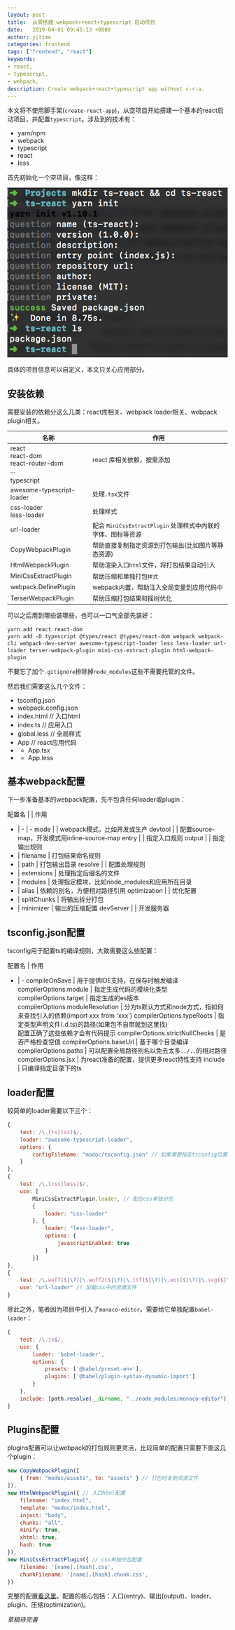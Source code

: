 ```yaml
---
layout: post
title:  从零搭建 webpack+react+typescript 启动项目
date:   2019-04-01 09:45:13 +0800
author: yitimo
categories: frontend
tags: ["frontend", "react"]
keywords:
- react,
- typescript,
- webpack,
description: Create webpack+react+typescript app without c-r-a.
---
```


本文将不使用脚手架(``create-react-app``)，从空项目开始搭建一个基本的react启动项目，并配置``typescript``。涉及到的技术有：

* yarn/npm
* webpack
* typescript
* react
* less

首先初始化一个空项目，像这样：

![Create Empty Dir](/assets/images/201904/0101.png)

具体的项目信息可以自定义，本文只关心应用部分。

## 安装依赖

需要安装的依赖分这么几类：react库相关、webpack loader相关、webpack plugin相关。

名称 | 作用
 -|-
 react <br /> react-dom <br /> react-router-dom <br /> ... | react 库相关依赖，按需添加
 typescript | 
 awesome-typescript-loader | 处理``.tsx``文件
 css-loader <br /> less-loader | 处理样式
 url-loader | 配合 ``MiniCssExtractPlugin`` 处理样式中内联的字体、图标等资源
 CopyWebpackPlugin | 帮助直接复制指定资源到打包输出(比如图片等静态资源)
 HtmlWebpackPlugin | 帮助渲染入口``html``文件，将打包结果自动引入
 MiniCssExtractPlugin | 帮助压缩和单独打包``样式``
 webpack.DefinePlugin | webpack内置，帮助注入全局变量到应用代码中
 TerserWebpackPlugin | 帮助压缩打包结果和摇树优化

可以之后用到哪些装哪些，也可以一口气全部先装好：

``` shell
yarn add react react-dom
yarn add -D typescript @types/react @types/react-dom webpack webpack-cli webpack-dev-server awesome-typescript-loader less less-loader url-loader terser-webpack-plugin mini-css-extract-plugin html-webpack-plugin 
```

不要忘了加个``.gitignore``排除掉``node_modules``这些不需要托管的文件。

然后我们需要这么几个文件：

* tsconfig.json
* webpack.config.json
* index.html // 入口html
* index.ts // 应用入口
* global.less // 全局样式
* App // react应用代码
* * App.tsx
* * App.less

## 基本webpack配置

下一步准备基本的webpack配置，先不包含任何loader或plugin：

 配置名 |  | 作用
 - | - | -
 mode |  | webpack模式，比如开发或生产
 devtool |  | 配置source-map，开发模式用inline-source-map
 entry |  | 指定入口规则
 output |  | 指定输出规则
 - | filename | 打包结果命名规则
 - | path | 打包输出目录
 resolve |  | 配置处理规则
 - | extensions | 处理指定后缀名的文件
 - | modules | 处理指定模块，比如node_modules和应用所在目录
 - | alias | 依赖的别名，方便相对路径引用
 optimization |  | 优化配置
 - | splitChunks | 将输出拆分打包
 - | minimizer | 输出的压缩配置
 devServer |  | 开发服务器

## tsconfig.json配置

tsconfig用于配置ts的编译规则，大致需要这么些配置：

 配置名 | 作用
 - | -
 compileOnSave | 用于提供IDE支持，在保存时触发编译
 compilerOptions.module | 指定生成代码的模块化类型
 compilerOptions.target | 指定生成的es版本
 compilerOptions.moduleResolution | 分为ts默认方式和node方式，指如何来查找引入的依赖(import xxx from 'xxx')
 compilerOptions.typeRoots | 指定类型声明文件(.d.ts)的路径(如果包不自带就到这里找) <br /> 配置正确了这些依赖才会有代码提示
 compilerOptions.strictNullChecks | 是否严格检查空值
 compilerOptions.baseUrl | 基于哪个目录编译
 compilerOptions.paths | 可以配置全局路径别名以免去太多``../..``的相对路径
 compilerOptions.jsx | 为react准备的配置，提供更多react特性支持
 include | 只编译指定目录下的ts

## loader配置

较简单的loader需要以下三个：

``` javascript
{
    test: /\.(ts|tsx)$/,
    loader: "awesome-typescript-loader",
    options: {
        configFileName: "modoc/tsconfig.json" // 如果需要指定tsconfig位置则在此配置
    }
},
{
    test: /\.(css|less)$/,
    use: [
        MiniCssExtractPlugin.loader, // 配合css单独分包
        {
            loader: "css-loader"
        }, {
            loader: "less-loader",
            options: {
                javascriptEnabled: true
            }
        }]
},
{
    test: /\.woff($|\?)|\.woff2($|\?)|\.ttf($|\?)|\.eot($|\?)|\.svg($|\?)/,
    use: "url-loader" // 加载css中的资源文件
}
```

除此之外，笔者因为项目中引入了``monaco-editor``，需要给它单独配置``babel-loader``：

``` javascript
{
    test: /\.js$/,
    use: {
        loader: 'babel-loader',
        options: {
            presets: ['@babel/preset-env'],
            plugins: ['@babel/plugin-syntax-dynamic-import']
        }
    },
    include: [path.resolve(__dirname, "../node_modules/monaco-editor")] // 只处理monaco-editor
}
```

## Plugins配置

plugins配置可以让webpack的打包规则更灵活，比较简单的配置只需要下面这几个plugin：

``` javascript
new CopyWebpackPlugin([
    { from: "modoc/assets", to: "assets" } // 打包时复制资源文件
]),
new HtmlWebpackPlugin({ // 入口html配置
    filename: "index.html",
    template: "modoc/index.html",
    inject: "body",
    chunks: "all",
    minify: true,
    xhtml: true,
    hash: true
}),
new MiniCssExtractPlugin({ // css单独分包配置
    filename: '[name].[hash].css',
    chunkFilename: '[name].[hash].chunk.css',
})
```

完整的配置[看这里](https://github.com/yitimo/momo/blob/master/modoc/webpack.config.common.js)。配置的核心包括：入口(entry)、输出(output)、loader、plugin、压缩(optimization)。

*草稿待完善*
